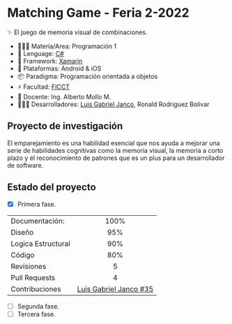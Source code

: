 <h1>Matching Game - Feria 2-2022</h1>

✨ El juego de memoria visual de combinaciones.

- 🧑🏻‍💻 Materia/Area: Programación 1
- 🚀 Lenguage: [C#](https://learn.microsoft.com/es-es/dotnet/csharp/)
- 🦾 Framework: [Xamarin](https://dotnet.microsoft.com/en-us/apps/xamarin)
- 📱 Plataformas: Android & iOS
- 📦 Paradigma: Programación orientada a objetos
- ⚡️ Facultad: [FICCT](https://www.uagrm.edu.bo/facultades/ficct)
- 💅 Docente: Ing. Alberto Mollo M.
- 🧑🏻‍💻 Desarrolladores: [Luis Gabriel Janco](https://github.com/LuiSauter), Ronald Rodriguez Bolivar

## Proyecto de investigación
El emparejamiento es una habilidad esencial que nos ayuda a mejorar una serie de habilidades cognitivas como la memoria visual, la memoria a corto plazo y el reconocimiento de patrones que es un plus para un desarrollador de software.

## Estado del proyecto

- [x] Primera fase.

 <table>
    <tbody>
      <tr >
        <td>Documentación:</td>
        <td align="center">100%</td>
      </tr>
      <tr>
        <td>Diseño</td>
        <td align="center">95%</td>
      </tr>
      <tr>
        <td>Logica Estructural</td>
        <td align="center">90%</td>
      </tr>
      <tr>
        <td>Código</td>
        <td align="center">80%</td>
      </tr>
      <tr>
        <td>Revisiones</td>
        <td align="center">5</td>
      </tr>
      <tr>
        <td>Pull Requests</td>
        <td align="center">4</td>
      </tr>
      <tr>
        <td>Contribuciones</td>
        <td align="center">
          <a href="https://github.com/LuiSauter">Luis Gabriel Janco #35</a>
        </td>
      </tr>
    </tbody>
  </table>

- [ ] Segunda fase.
- [ ] Tercera fase.

